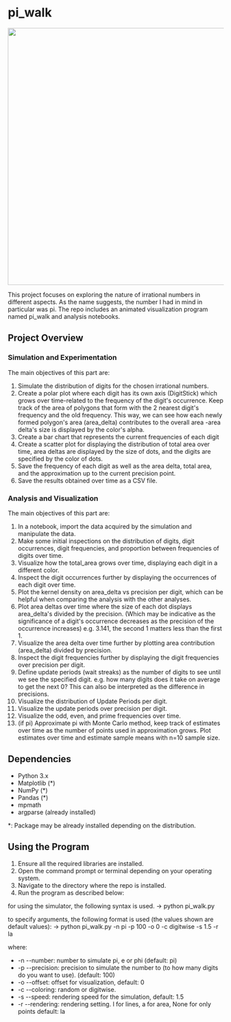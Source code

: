 # pi_walk

<img src="output_pi100.gif" width="600" align="center">

This project focuses on exploring the nature of irrational numbers in different aspects. As the name suggests, the number I had in mind in particular was pi. The repo includes an animated visualization program named pi_walk and analysis notebooks.

## Project Overview

### Simulation and Experimentation
The main objectives of this part are:
1. Simulate the distribution of digits for the chosen irrational numbers.
2. Create a polar plot where each digit has its own axis (DigitStick) which grows over time-related to the frequency of the digit's occurrence. Keep track of the area of polygons that form with the 2 nearest digit's frequency and the old frequency. This way, we can see how each newly formed polygon's area (area_delta) contributes to the overall area -area delta's size is displayed by the color's alpha.
3. Create a bar chart that represents the current frequencies of each digit
4. Create a scatter plot for displaying the distribution of total area over time, area deltas are displayed by the size of dots, and the digits are specified by the color of dots.
5. Save the frequency of each digit as well as the area delta, total area, and the approximation up to the current precision point.
6. Save the results obtained over time as a CSV file.

### Analysis and Visualization
The main objectives of this part are:
1. In a notebook, import the data acquired by the simulation and manipulate the data.
2. Make some initial inspections on the distribution of digits, digit occurrences, digit frequencies, and proportion between frequencies of digits over time.
3. Visualize how the total_area grows over time, displaying each digit in a different color.
4. Inspect the digit occurrences further by displaying the occurrences of each digit over time.
5. Plot the kernel density on area_delta vs precision per digit, which can be helpful when comparing the analysis with the other analyses.
6. Plot area deltas over time where the size of each dot displays area_delta's divided by the precision. (Which may be indicative as the significance of a digit's occurrence decreases as the precision of the occurrence increases) e.g. 3.141, the second 1 matters less than the first 1.
7. Visualize the area delta over time further by plotting area contribution (area_delta) divided by precision.
8. Inspect the digit frequencies further by displaying the digit frequencies over precision per digit.
9. Define update periods (wait streaks) as the number of digits to see until we see the specified digit. e.g. how many digits does it take on average to get the next 0? This can also be interpreted as the difference in precisions.
10. Visualize the distribution of Update Periods per digit.
11. Visualize the update periods over precision per digit.
12. Visualize the odd, even, and prime frequencies over time.
13. (if pi) Approximate pi with Monte Carlo method, keep track of estimates over time as the number of points used in approximation grows. Plot estimates over time and estimate sample means with n=10 sample size.


## Dependencies
- Python 3.x
- Matplotlib (*)
- NumPy (*)
- Pandas (*)
- mpmath
- argparse (already installed)

*: Package may be already installed depending on the distribution.

## Using the Program
1. Ensure all the required libraries are installed.
2. Open the command prompt or terminal depending on your operating system.
3. Navigate to the directory where the repo is installed.
4. Run the program as described below:
   
for using the simulator, the following syntax is used.
-> python pi_walk.py

to specify arguments, the following format is used (the values shown are default values):
-> python pi_walk.py -n pi -p 100 -o 0 -c digitwise -s 1.5 -r la

where:

- -n --number: number to simulate pi, e or phi (default: pi)
- -p --precision: precision to simulate the number to (to how many digits do you want to use). (default: 100)
- -o --offset: offset for visualization, default: 0
- -c --coloring: random or digitwise.
- -s --speed: rendering speed for the simulation, default: 1.5
- -r --rendering: rendering setting. l for lines, a for area, None for only points default: la


